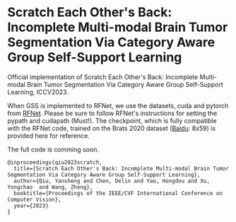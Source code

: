 # Scratch Each Other's Back: Incomplete Multi-modal Brain Tumor Segmentation Via Category Aware Group Self-Support Learning


Official implementation of Scratch Each Other's Back: Incomplete Multi-modal Brain Tumor Segmentation Via Category Aware Group Self-Support Learning, ICCV2023.


When GSS is implemented to RFNet, we use the datasets, cuda and pytorch from [RFNet](https://github.com/dyh127/RFNet). Please be sure to follow RFNet's instructions for setting the pypath and cudapath (Must!). 
The checkpoint, which is fully compatible with the RFNet code, trained on the Brats 2020 dataset ([Baidu](https://pan.baidu.com/s/1xqBLHAmvDiqn4D4eFqN1Lg): 8x59) is provided here for reference. 

The full code is comming soon.


```
@inproceedings{qiu2023scratch,
  title={Scratch Each Other's Back: Incomplete Multi-modal Brain Tumor Segmentation Via Category Aware Group Self-Support Learning},
  author={Qiu, Yansheng and Chen, Delin and Yao, Hongdou and Xu, Yongchao  and Wang, Zheng},
  booktitle={Proceedings of the IEEE/CVF International Conference on Computer Vision},
  year={2023}
}
```

